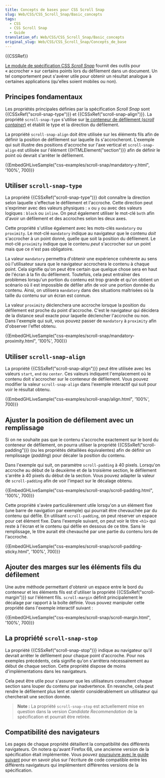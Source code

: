 ```yaml
---
title: Concepts de bases pour CSS Scroll Snap
slug: Web/CSS/CSS_Scroll_Snap/Basic_concepts
tags:
  - CSS
  - CSS Scroll Snap
  - Guide
translation_of: Web/CSS/CSS_Scroll_Snap/Basic_concepts
original_slug: Web/CSS/CSS_Scroll_Snap/Concepts_de_base
---
```


{{CSSRef}}

[Le module de spécification CSS _Scroll Snap_](https://drafts.csswg.org/css-scroll-snap-1/) fournit des outils pour «&nbsp;accrocher&nbsp;» sur certains points lors du défilement dans un document. Un tel comportement peut s'avérer utile pour obtenir un résultat analogue à certaines applications (qu'elles soient mobiles ou non).

## Principes fondamentaux

Les propriétés principales définies par la spécification _Scroll Snap_ sont {{CSSxRef("scroll-snap-type")}} et {{CSSxRef("scroll-snap-align")}}. La propriété `scroll-snap-type` s'utilise sur [le conteneur de défilement (_scroll container_)](/fr/docs/Glossary/Scroll_container) et établit le type et la direction du défilement.

La propriété `scroll-snap-align` doit être utilisée sur les éléments fils afin de définir la position de défilement sur laquelle ils s'accrocheront. L'exemple qui suit illustre des positions d'accroche sur l'axe vertical et `scroll-snap-align` est utilisée sur l'élément {{HTMLElement("section")}} afin de définir le point où devrait s'arrêter le défilement.

{{EmbedGHLiveSample("css-examples/scroll-snap/mandatory-y.html", '100%', 700)}}

## Utiliser `scroll-snap-type`

La propriété {{CSSxRef("scroll-snap-type")}} doit connaître la direction selon laquelle s'effectue le défilement et l'accroche. Cette direction peut s'exprimer avec des valeurs physiques : `x` ou `y` ou avec des valeurs logiques : `block` ou `inline`. On peut également utiliser le mot-clé `both` afin d'avoir un défilement et des accroches selon les deux axes.

Cette propriété s'utilise également avec les mots-clés `mandatory` ou `proximity`. Le mot-clé `mandatory` indique au navigateur que le contenu _doit_ s'accrocher à un point donné, quelle que soit la position du défilement. Le mot-clé `proximity` indique que le contenu _peut_ s'accrocher sur un point mais que ce n'est pas obligatoire.

La valeur `mandatory` permettra d'obtenir une expérience cohérente au sens où l'utilisateur saura que le navigateur accrochera le contenu à chaque point. Cela signifie qu'on peut être certain que quelque chose sera en haut de l'écran à la fin du défilement. Toutefois, cela peut entraîner des problèmes lorsqu'un portion du contenu est trop grande et qu'on obtient un scénario où il est impossible de défiler afin de voir une portion donnée du contenu. Ainsi, on utilisera `mandatory` dans des situations maîtrisées où la taille du contenu sur un écran est connue.

La valeur `proximity` déclenchera une accroche lorsque la position du défilement est proche du point d'accroche. C'est le navigateur qui décidera de la distance seuil exacte pour laquelle déclencher l'accroche ou non. Dans l'exemple qui suit, vous pouvez passer de `mandatory` à `proximity` afin d'observer l'effet obtenu.

{{EmbedGHLiveSample("css-examples/scroll-snap/mandatory-proximity.html", '100%', 700)}}

## Utiliser `scroll-snap-align`

La propriété {{CSSxRef("scroll-snap-align")}} peut être utilisée avec les valeurs `start`, `end` ou `center`. Ces valeurs indiquent l'emplacement où le contenu doit s'accrocher sur le conteneur de défilement. Vous pouvez modifier la valeur `scroll-snap-align` dans l'exemple interactif qui suit pour voir le résultat obtenu.

{{EmbedGHLiveSample("css-examples/scroll-snap/align.html", '100%', 700)}}

## Ajuster la position de défilement avec un remplissage

Si on ne souhaite pas que le contenu s'accroche exactement sur le bord du conteneur de défilement, on pourra utiliser la propriété {{CSSxRef("scroll-padding")}} (ou les propriétés détaillées équivalentes) afin de définir un remplissage (_padding_) pour décaler la position du contenu.

Dans l'exemple qui suit, on paramètre `scroll-padding` à 40 pixels. Lorsqu'on accroche au début de la deuxième et de la troisième section, le défilement s'arrête à 40 pixels du début de la section. Vous pouvez adapter la valeur de `scroll-padding` afin de voir l'impact sur le décalage obtenu.

{{EmbedGHLiveSample("css-examples/scroll-snap/scroll-padding.html", '100%', 700)}}

Cette propriété s'avère particulièrement utile lorsqu'on a un élément fixe (une barre de navigation par exemple) qui pourrait être chevauchée par du contenu qui défile. En utilisant `scroll-padding`, on peut réserver un espace pour cet élément fixe. Dans l'exemple suivant, on peut voir le titre `<h1>` qui reste à l'écran et le contenu qui défile en dessous de ce titre. Sans le remplissage, le titre aurait été chevauché par une partie du contenu lors de l'accroche.

{{EmbedGHLiveSample("css-examples/scroll-snap/scroll-padding-sticky.html", '100%', 700)}}

## Ajouter des marges sur les éléments fils du défilement

Une autre méthode permettant d'obtenir un espace entre le bord du conteneur et les éléments fils est d'utiliser la propriété {{CSSxRef("scroll-margin")}} sur l'élément fils. `scroll-margin` définit principalement le décalage par rapport à la boîte définie. Vous pouvez manipuler cette propriété dans l'exemple interactif suivant :

{{EmbedGHLiveSample("css-examples/scroll-snap/scroll-margin.html", '100%', 700)}}

## La propriété `scroll-snap-stop`

La propriété {{CSSxRef("scroll-snap-stop")}} indique au navigateur qu'il devrait arrêter le défilement pour chaque point d'accroche. Pour nos exemples précédents, cela signifie qu'on s'arrêtera nécessairement au début de chaque section. Cette propriété dispose de moins d'implémentations dans les navigateurs.

Cela peut être utile pour s'assurer que les utilisateurs consultent chaque section sans louper du contenu par inadvertence. En revanche, cela peut rendre le défilement plus lent et ralentir considérablement un utilisateur qui chercherait une section donnée.

> **Note :** La propriété `scroll-snap-stop` est actuellement mise en question dans la version _Candidate Recommendation_ de la spécification et pourrait être retirée.

## Compatibilité des navigateurs

Les pages de chaque propriété détaillent la compatibilité des différents navigateurs. On notera qu'avant Firefox 68, une ancienne version de la spécification était implémentée. Vous pouvez [poursuivre avec le guide suivant](/fr/docs/Web/CSS/CSS_Scroll_Snap/Browser_compat) pour en savoir plus sur l'écriture de code compatible entre les différents navigateurs qui implémentent différentes versions de la spécification.
